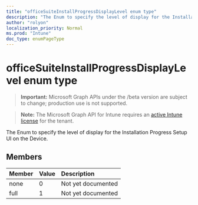 ```yaml
---
title: "officeSuiteInstallProgressDisplayLevel enum type"
description: "The Enum to specify the level of display for the Installation Progress Setup UI on the Device."
author: "rolyon"
localization_priority: Normal
ms.prod: "Intune"
doc_type: enumPageType
---
```


# officeSuiteInstallProgressDisplayLevel enum type

> **Important:** Microsoft Graph APIs under the /beta version are subject to change; production use is not supported.

> **Note:** The Microsoft Graph API for Intune requires an [active Intune license](https://go.microsoft.com/fwlink/?linkid=839381) for the tenant.

The Enum to specify the level of display for the Installation Progress Setup UI on the Device.

## Members
|Member|Value|Description|
|:---|:---|:---|
|none|0|Not yet documented|
|full|1|Not yet documented|





